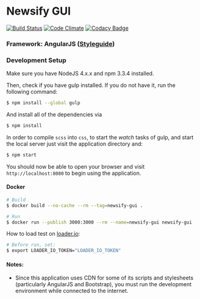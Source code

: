 # Newsify GUI

[![Build Status](https://travis-ci.org/IIC2173-2015-2-Grupo2/GUI.svg)](https://travis-ci.org/IIC2173-2015-2-Grupo2/GUI) [![Code Climate](https://codeclimate.com/github/IIC2173-2015-2-Grupo2/GUI/badges/gpa.svg)](https://codeclimate.com/github/IIC2173-2015-2-Grupo2/GUI) [![Codacy Badge](https://api.codacy.com/project/badge/502d48e9eef445468ec70b4f549fbb64)](https://www.codacy.com/app/lopezjuripatricio/GUI)

### Framework: AngularJS ([Styleguide](https://github.com/johnpapa/angular-styleguide))

### Development Setup

Make sure you have NodeJS 4.x.x and npm 3.3.4 installed.

Then, check if you have gulp installed. If you do not have it, run the following command:

```sh
$ npm install --global gulp
```

And install all of the dependencies via

```sh
$ npm install
```

In order to compile `scss` into `css`, to start the *watch* tasks of gulp, and start the local server just visit the application directory and:

```sh
$ npm start
```

You should now be able to open your browser and visit `http://localhost:8080` to begin using the application.

#### Docker

```sh
# Build
$ docker build --no-cache --rm --tag=newsify-gui .

# Run
$ docker run --publish 3000:3000 --rm --name=newsify-gui newsify-gui
```

How to load test on [loader.io](https://loader.io/):
```sh
# Before run, set:
$ export LOADER_IO_TOKEN="LOADER_IO_TOKEN"
```

#### Notes:

* Since this application uses CDN for some of its scripts and stylesheets (particularly AngularJS and Bootstrap), you must run the development environment while connected to the internet.
